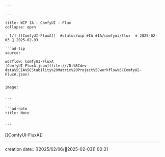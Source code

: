 ```yaml
---

---
```

 
`````ad-example
title: WIP IA - ComfyUI - Flux
collapse: open

- [/] [[ComfyUI-FluxA]]  #status/wip #IA #IA/comfyui/flux  ➕ 2025-02-03 🛫 2025-02-03

```ad-tip
source: 

worflow: ComfyUI-FluxA 
[ComfyUI-FluxA.json](file:///D:%5Cdev-data%5CIA%5CStability%20Matrix%20Project%5Cworkflow%5CComfyUI-FluxA.json)


image:  


```

```ad-note
title: Note
 

```

`````

[[ComfyUI-FluxA]]

---
creation date:: [[2025/02/06/📒2025-02-03]]  00:31

